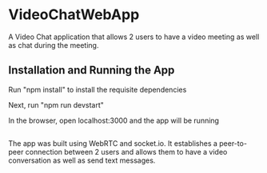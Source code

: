 # VideoChatWebApp

A Video Chat application that allows 2 users to have a video meeting as well as chat during the meeting.

## Installation and Running the App

Run "npm install" to install the requisite dependencies

Next, run "npm run devstart"

In the browser, open localhost:3000 and the app will be running

##
The app was built using WebRTC and socket.io. It establishes a peer-to-peer connection between 2 users and allows them to have a video conversation as well as send text messages.
